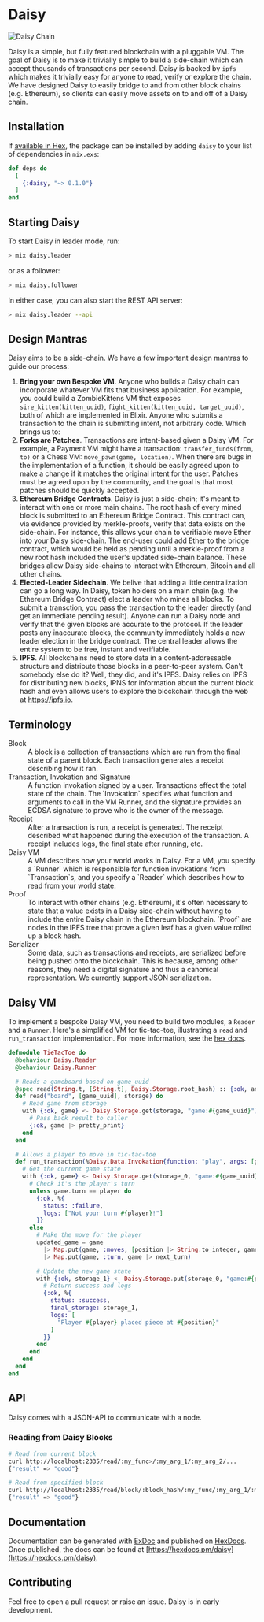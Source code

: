 # Daisy

![Daisy Chain](https://upload.wikimedia.org/wikipedia/commons/thumb/2/29/Daisy_chain.JPG/1200px-Daisy_chain.JPG)

Daisy is a simple, but fully featured blockchain with a pluggable VM. The goal of Daisy is to make it trivially simple to build a side-chain which can accept thousands of transactions per second. Daisy is backed by `ipfs` which makes it trivially easy for anyone to read, verify or explore the chain. We have designed Daisy to easily bridge to and from other block chains (e.g. Ethereum), so clients can easily move assets on to and off of a Daisy chain.

## Installation

If [available in Hex](https://hex.pm/docs/publish), the package can be installed
by adding `daisy` to your list of dependencies in `mix.exs`:

```elixir
def deps do
  [
    {:daisy, "~> 0.1.0"}
  ]
end
```

## Starting Daisy

To start Daisy in leader mode, run:

```bash
> mix daisy.leader
```

or as a follower:

```bash
> mix daisy.follower
```

In either case, you can also start the REST API server:

```bash
> mix daisy.leader --api
```

## Design Mantras

Daisy aims to be a side-chain. We have a few important design mantras to guide our process:

1. **Bring your own Bespoke VM**. Anyone who builds a Daisy chain can incorporate whatever VM fits that business application. For example, you could build a ZombieKittens VM that exposes `sire_kitten(kitten_uuid)`, `fight_kitten(kitten_uuid, target_uuid)`, both of which are implemented in Elixir. Anyone who submits a transaction to the chain is submitting intent, not arbitrary code. Which brings us to:
2. **Forks are Patches**. Transactions are intent-based given a Daisy VM. For example, a Payment VM might have a transaction: `transfer_funds(from, to)` or a Chess VM: `move_pawn(game, location)`. When there are bugs in the implementation of a function, it should be easily agreed upon to make a change if it matches the original intent for the user. Patches must be agreed upon by the community, and the goal is that most patches should be quickly accepted.
3. **Ethereum Bridge Contracts**. Daisy is just a side-chain; it's meant to interact with one or more main chains. The root hash of every mined block is submitted to an Ethereum Bridge Contract. This contract can, via evidence provided by merkle-proofs, verify that data exists on the side-chain. For instance, this allows your chain to verifiable move Ether into your Daisy side-chain. The end-user could add Ether to the bridge contract, which would be held as pending until a merkle-proof from a new root hash included the user's updated side-chain balance. These bridges allow Daisy side-chains to interact with Ethereum, Bitcoin and all other chains.
4. **Elected-Leader Sidechain**. We belive that adding a little centralization can go a long way. In Daisy, token holders on a main chain (e.g. the Ethereum Bridge Contract) elect a leader who mines all blocks. To submit a transction, you pass the transaction to the leader directly (and get an immediate pending result). Anyone can run a Daisy node and verify that the given blocks are accurate to the protocol. If the leader posts any inaccurate blocks, the community immediately holds a new leader election in the bridge contract. The central leader allows the entire system to be free, instant and verifiable.
5. **IPFS**. All blockchains need to store data in a content-addressable structure and distribute those blocks in a peer-to-peer system. Can't somebody else do it? Well, they did, and it's IPFS. Daisy relies on IPFS for distributing new blocks, IPNS for information about the current block hash and even allows users to explore the blockchain through the web at https://ipfs.io.

## Terminology

<dl>
  <dt>Block</dt>
  <dd>A block is a collection of transactions which are run from the final state of a parent block. Each transaction generates a receipt describing how it ran.</dd>

  <dt>Transaction, Invokation and Signature</dt>
  <dd>A function invokation signed by a user. Transactions effect the total state of the chain. The `Invokation` specifies what function and arguments to call in the VM Runner, and the signature provides an ECDSA signature to prove who is the owner of the message.</dd>

  <dt>Receipt</dt>
  <dd>After a transaction is run, a receipt is generated. The receipt described what happened during the execution of the transaction. A receipt includes logs, the final state after running, etc.</dd>

  <dt>Daisy VM</dt>
  <dd>A VM describes how your world works in Daisy. For a VM, you specify a `Runner` which is responsible for function invokations from `Transaction`s, and you specify a `Reader` which describes how to read from your world state.</dd>

  <dt>Proof</dt>
  <dd>To interact with other chains (e.g. Ethereum), it's often necessary to state
  that a value exists in a Daisy side-chain without having to include the entire Daisy chain in the Ethereum blockchain. `Proof` are nodes in the IPFS tree that prove a given leaf has a given value rolled up a block hash.</dd>

  <dt>Serializer</dt>
  <dd>Some data, such as transactions and receipts, are serialized before being pushed onto the blockchain. This is because, among other reasons, they need a digital signature and thus a canonical representation. We currently support JSON serialization.</dd>
</dl>

## Daisy VM

To implement a bespoke Daisy VM, you need to build two modules, a `Reader` and a `Runner`. Here's a simplified VM for tic-tac-toe, illustrating a `read` and `run_transaction` implementation. For more information, see the [hex docs](https://hexdocs.pm/daisy).

```elixir
defmodule TieTacToe do
  @behaviour Daisy.Reader
  @behaviour Daisy.Runner

  # Reads a gameboard based on game_uuid
  @spec read(String.t, [String.t], Daisy.Storage.root_hash) :: {:ok, any()} | {:erorr, any()}
  def read("board", [game_uuid], storage) do
    # Read game from storage
    with {:ok, game} <- Daisy.Storage.get(storage, "game:#{game_uuid}") |> deserialize do
      # Pass back result to caller
      {:ok, game |> pretty_print}
    end
  end

  # Allows a player to move in tic-tac-toe
  def run_transaction(%Daisy.Data.Invokation{function: "play", args: [game_uuid, position]}, storage_0, player) do
    # Get the current game state
    with {:ok, game} <- Daisy.Storage.get(storage_0, "game:#{game_uuid}") |> deserialize do
      # Check it's the player's turn
      unless game.turn == player do
        {:ok, %{
          status: :failure,
          logs: ["Not your turn #{player}!"]
        }}
      else
        # Make the move for the player
        updated_game = game
          |> Map.put(game, :moves, [position |> String.to_integer, game.moves])
          |> Map.put(game, :turn, game |> next_turn)

        # Update the new game state
        with {:ok, storage_1} <- Daisy.Storage.put(storage_0, "game:#{game_uuid}", updated_game |> serialize) do
          # Return success and logs
          {:ok, %{
            status: :success,
            final_storage: storage_1,
            logs: [
              "Player #{player} placed piece at #{position}"
            ]
          }}
        end
      end
    end
  end
end
```

## API

Daisy comes with a JSON-API to communicate with a node.

### Reading from Daisy Blocks

```bash
# Read from current block
curl http://localhost:2335/read/:my_func>/:my_arg_1/:my_arg_2/...
{"result" => "good"}

# Read from specified block
curl http://localhost:2335/read/block/:block_hash/:my_func/:my_arg_1/:my_arg_2/...
{"result" => "good"}
```

## Documentation

Documentation can be generated with [ExDoc](https://github.com/elixir-lang/ex_doc)
and published on [HexDocs](https://hexdocs.pm). Once published, the docs can
be found at [https://hexdocs.pm/daisy](https://hexdocs.pm/daisy).

## Contributing

Feel free to open a pull request or raise an issue. Daisy is in early development.